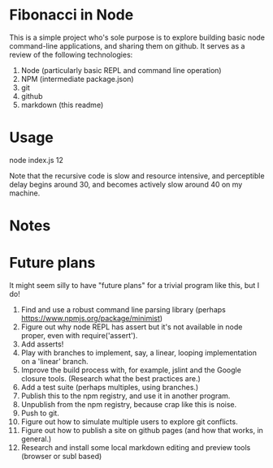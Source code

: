 # Fibonacci in Node

This is a simple project who's sole purpose is to explore building basic node command-line applications, and sharing them on github. It serves as a review of the following technologies:

1. Node (particularly basic REPL and command line operation)
2. NPM (intermediate package.json)
3. git
4. github
5. markdown (this readme)

# Usage
node index.js 12

Note that the recursive code is slow and resource intensive, and perceptible delay begins around 30, and becomes actively slow around 40 on my machine.

# Notes

# Future plans

It might seem silly to have "future plans" for a trivial program like this, but I do!

1. Find and use a robust command line parsing library (perhaps https://www.npmjs.org/package/minimist)
2. Figure out why node REPL has assert but it's not available in node proper, even with require('assert').
3. Add asserts!
4. Play with branches to implement, say, a linear, looping implementation on a 'linear' branch.
5. Improve the build process with, for example, jslint and the Google closure tools. (Research what the best practices are.)
6. Add a test suite (perhaps multiples, using branches.)
7. Publish this to the npm registry, and use it in another program.
8. Unpublish from the npm registry, because crap like this is noise.
9. Push to git.
10. Figure out how to simulate multiple users to explore git conflicts.
11. Figure out how to publish a site on github pages (and how that works, in general.)
12. Research and install some local markdown editing and preview tools (browser or subl based)